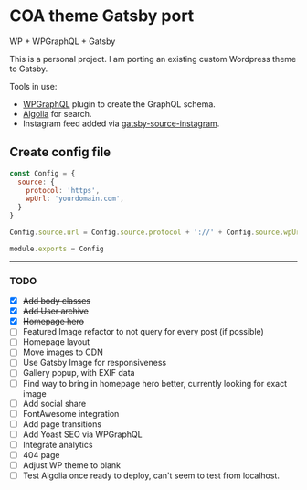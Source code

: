 # COA theme Gatsby port
WP + WPGraphQL + Gatsby

This is a personal project. I am porting an existing custom Wordpress theme to Gatsby.

Tools in use:
- [WPGraphQL](https://wpgraphql.com) plugin to create the GraphQL schema.
- [Algolia](https://www.algolia.com/) for search.
- Instagram feed added via [gatsby-source-instagram](https://www.gatsbyjs.org/packages/gatsby-source-instagram/).

## Create config file
```javascript
const Config = {
  source: {
    protocol: 'https',
    wpUrl: 'yourdomain.com',
  }
}

Config.source.url = Config.source.protocol + '://' + Config.source.wpUrl;

module.exports = Config
```

---
### TODO
- [x] ~~Add body classes~~
- [x] ~~Add User archive~~
- [x] ~~Homepage hero~~
- [ ] Featured Image refactor to not query for every post (if possible)
- [ ] Homepage layout
- [ ] Move images to CDN
- [ ] Use Gatsby Image for responsiveness
- [ ] Gallery popup, with EXIF data
- [ ] Find way to bring in homepage hero better, currently looking for exact image
- [ ] Add social share
- [ ] FontAwesome integration
- [ ] Add page transitions
- [ ] Add Yoast SEO via WPGraphQL
- [ ] Integrate analytics
- [ ] 404 page
- [ ] Adjust WP theme to blank
- [ ] Test Algolia once ready to deploy, can't seem to test from localhost.
